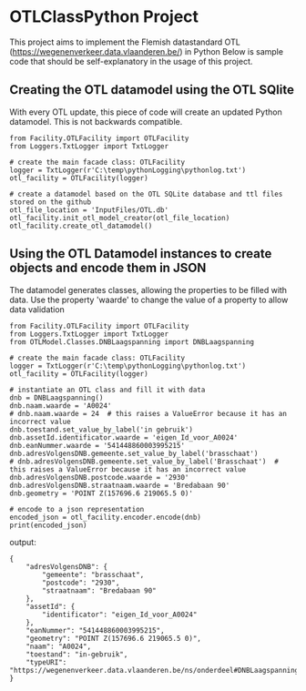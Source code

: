 # OTLClassPython Project 
This project aims to implement the Flemish datastandard OTL (https://wegenenverkeer.data.vlaanderen.be/) in Python
Below is sample code that should be self-explanatory in the usage of this project.

## Creating the OTL datamodel using the OTL SQlite
With every OTL update, this piece of code will create an updated Python datamodel. This is not backwards compatible.
```  
from Facility.OTLFacility import OTLFacility
from Loggers.TxtLogger import TxtLogger

# create the main facade class: OTLFacility
logger = TxtLogger(r'C:\temp\pythonLogging\pythonlog.txt')
otl_facility = OTLFacility(logger)

# create a datamodel based on the OTL SQLite database and ttl files stored on the github
otl_file_location = 'InputFiles/OTL.db'
otl_facility.init_otl_model_creator(otl_file_location)
otl_facility.create_otl_datamodel()
```
## Using the OTL Datamodel instances to create objects and encode them in JSON
The datamodel generates classes, allowing the properties to be filled with data.
Use the property 'waarde' to change the value of a property to allow data validation
```  
from Facility.OTLFacility import OTLFacility
from Loggers.TxtLogger import TxtLogger
from OTLModel.Classes.DNBLaagspanning import DNBLaagspanning

# create the main facade class: OTLFacility
logger = TxtLogger(r'C:\temp\pythonLogging\pythonlog.txt')
otl_facility = OTLFacility(logger)

# instantiate an OTL class and fill it with data
dnb = DNBLaagspanning()
dnb.naam.waarde = 'A0024'
# dnb.naam.waarde = 24  # this raises a ValueError because it has an incorrect value
dnb.toestand.set_value_by_label('in gebruik')
dnb.assetId.identificator.waarde = 'eigen_Id_voor_A0024'
dnb.eanNummer.waarde = '541448860003995215'
dnb.adresVolgensDNB.gemeente.set_value_by_label('brasschaat')
# dnb.adresVolgensDNB.gemeente.set_value_by_label('Brasschaat')  # this raises a ValueError because it has an incorrect value
dnb.adresVolgensDNB.postcode.waarde = '2930'
dnb.adresVolgensDNB.straatnaam.waarde = 'Bredabaan 90'
dnb.geometry = 'POINT Z(157696.6 219065.5 0)'

# encode to a json representation
encoded_json = otl_facility.encoder.encode(dnb)
print(encoded_json)
```
output:
```
{
    "adresVolgensDNB": {
        "gemeente": "brasschaat",
        "postcode": "2930",
        "straatnaam": "Bredabaan 90"
    },
    "assetId": {
        "identificator": "eigen_Id_voor_A0024"
    },
    "eanNummer": "541448860003995215",
    "geometry": "POINT Z(157696.6 219065.5 0)",
    "naam": "A0024",
    "toestand": "in-gebruik",
    "typeURI": "https://wegenenverkeer.data.vlaanderen.be/ns/onderdeel#DNBLaagspanning"
}
```

